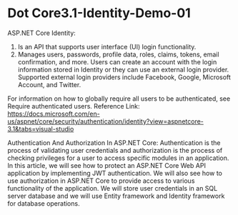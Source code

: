# Dot Core3.1-Identity-Demo-01

ASP.NET Core Identity:

1. Is an API that supports user interface (UI) login functionality.
2. Manages users, passwords, profile data, roles, claims, tokens, email confirmation, and more.
Users can create an account with the login information stored in Identity or they can use an external login provider. Supported external login providers include Facebook, Google, Microsoft Account, and Twitter.

For information on how to globally require all users to be authenticated, see Require authenticated users.
Reference Link: https://docs.microsoft.com/en-us/aspnet/core/security/authentication/identity?view=aspnetcore-3.1&tabs=visual-studio

Authentication And Authorization In ASP.NET Core:
Authentication is the process of validating user credentials and authorization is the process of checking privileges for a user to access specific modules in an application. In this article, we will see how to protect an ASP.NET Core Web API application by implementing JWT authentication. We will also see how to use authorization in ASP.NET Core to provide access to various functionality of the application. We will store user credentials in an SQL server database and we will use Entity framework and Identity framework for database operations.
